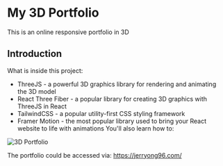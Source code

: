 # My 3D Portfolio

This is an online responsive portfolio in 3D

## Introduction

What is inside this project:

- ThreeJS - a powerful 3D graphics library for rendering and animating the 3D model
- React Three Fiber - a popular library for creating 3D graphics with ThreeJS in React
- TailwindCSS - a popular utility-first CSS styling framework
- Framer Motion - the most popular library used to bring your React website to life with animations You'll also learn how to:

![3D Portfolio](https://i.ibb.co/Nydc6dQ/6.png)

The portfolio could be accessed via: https://jerryong96.com/

